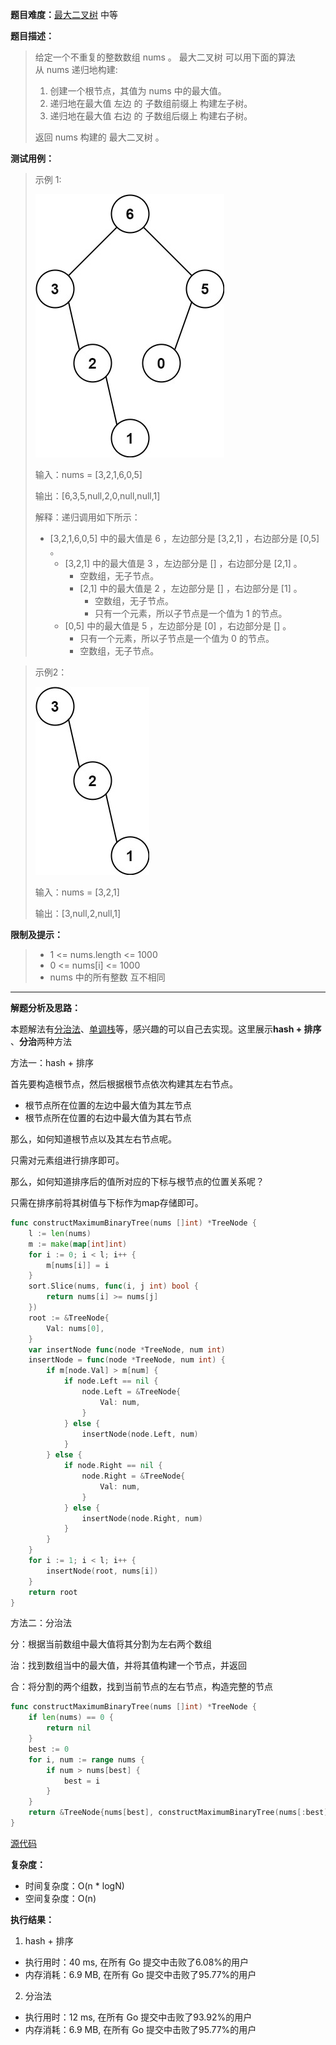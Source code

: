 

**题目难度：**[最大二叉树](https://leetcode.cn/problems/maximum-binary-tree/) 中等

**题目描述：**

> 给定一个不重复的整数数组 nums 。 最大二叉树 可以用下面的算法从 nums 递归地构建:
> 
> 1. 创建一个根节点，其值为 nums 中的最大值。
> 2. 递归地在最大值 左边 的 子数组前缀上 构建左子树。
> 3. 递归地在最大值 右边 的 子数组后缀上 构建右子树。
> 
> 返回 nums 构建的 最大二叉树 。

**测试用例：**

> 示例 1:
>
> ![](../img/leetcode/654最大二叉树/tree1.jpg)
> 
> 输入：nums = [3,2,1,6,0,5]
> 
> 输出：[6,3,5,null,2,0,null,null,1]
> 
> 解释：递归调用如下所示：
> - [3,2,1,6,0,5] 中的最大值是 6 ，左边部分是 [3,2,1] ，右边部分是 [0,5] 。
>     - [3,2,1] 中的最大值是 3 ，左边部分是 [] ，右边部分是 [2,1] 。
>         - 空数组，无子节点。
>         - [2,1] 中的最大值是 2 ，左边部分是 [] ，右边部分是 [1] 。
>             - 空数组，无子节点。
>             - 只有一个元素，所以子节点是一个值为 1 的节点。
>     - [0,5] 中的最大值是 5 ，左边部分是 [0] ，右边部分是 [] 。
>         - 只有一个元素，所以子节点是一个值为 0 的节点。
>         - 空数组，无子节点。



> 示例2：
> 
> ![](../img/leetcode/654最大二叉树/tree2.jpg)
> 
> 输入：nums = [3,2,1]
> 
> 输出：[3,null,2,null,1]


**限制及提示：**
> - 1 <= nums.length <= 1000
> - 0 <= nums[i] <= 1000
> - nums 中的所有整数 互不相同

---
**解题分析及思路：**

本题解法有[分治法](../method/dac.md)、[单调栈](../method/MonotonicStack.md)等，感兴趣的可以自己去实现。这里展示**hash + 排序** 、**分治**两种方法

方法一：hash + 排序

首先要构造根节点，然后根据根节点依次构建其左右节点。

- 根节点所在位置的左边中最大值为其左节点
- 根节点所在位置的右边中最大值为其右节点

那么，如何知道根节点以及其左右节点呢。

只需对元素组进行排序即可。

那么，如何知道排序后的值所对应的下标与根节点的位置关系呢？

只需在排序前将其树值与下标作为map存储即可。

```go
func constructMaximumBinaryTree(nums []int) *TreeNode {
	l := len(nums)
	m := make(map[int]int)
	for i := 0; i < l; i++ {
		m[nums[i]] = i
	}
	sort.Slice(nums, func(i, j int) bool {
		return nums[i] >= nums[j]
	})
	root := &TreeNode{
		Val: nums[0],
	}
	var insertNode func(node *TreeNode, num int)
	insertNode = func(node *TreeNode, num int) {
		if m[node.Val] > m[num] {
			if node.Left == nil {
				node.Left = &TreeNode{
					Val: num,
				}
			} else {
				insertNode(node.Left, num)
			}
		} else {
			if node.Right == nil {
				node.Right = &TreeNode{
					Val: num,
				}
			} else {
				insertNode(node.Right, num)
			}
		}
	}
	for i := 1; i < l; i++ {
		insertNode(root, nums[i])
	}
	return root
}
```


方法二：分治法

分：根据当前数组中最大值将其分割为左右两个数组

治：找到数组当中的最大值，并将其值构建一个节点，并返回

合：将分割的两个组数，找到当前节点的左右节点，构造完整的节点

```go
func constructMaximumBinaryTree(nums []int) *TreeNode {
    if len(nums) == 0 {
        return nil
    }
    best := 0
    for i, num := range nums {
        if num > nums[best] {
            best = i
        }
    }
    return &TreeNode{nums[best], constructMaximumBinaryTree(nums[:best]), constructMaximumBinaryTree(nums[best+1:])}
}
```



[源代码](https://github.com/lomtom/algorithm-go/blob/main/leetcode/654最大二叉树_test.go)

**复杂度：**
- 时间复杂度：O(n * logN)
- 空间复杂度：O(n)

**执行结果：**

1. hash + 排序
- 执行用时：40 ms, 在所有 Go 提交中击败了6.08%的用户
- 内存消耗：6.9 MB, 在所有 Go 提交中击败了95.77%的用户

2. 分治法

- 执行用时：12 ms, 在所有 Go 提交中击败了93.92%的用户
- 内存消耗：6.9 MB, 在所有 Go 提交中击败了95.77%的用户